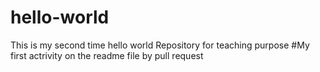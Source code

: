 # hello-world
This is my second time hello world Repository for teaching purpose
#My first actrivity on the readme file by pull request
